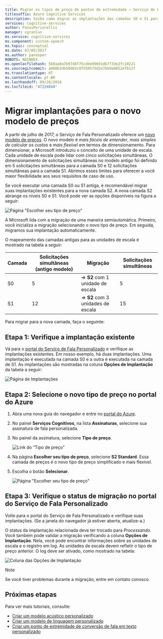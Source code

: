 ```yaml
---
title: Migrar os tipos de preço de pontos de extremidade – Serviço de Fala Personalizado
titlesuffix: Azure Cognitive Services
description: Saiba como migrar as implantações das camadas S0 e S1 para S2 dos pontos de extremidade do Serviço de Fala Personalizado.
services: cognitive-services
author: PanosPeriorellis
manager: cgronlun
ms.service: cognitive-services
ms.component: custom-speech
ms.topic: conceptual
ms.date: 07/05/2017
ms.author: panosper
ROBOTS: NOINDEX
ms.openlocfilehash: 560aa0a7b9748f75cdde99691db7f33e2fc10221
ms.sourcegitcommit: ad08b2db50d63c8f550575d2e7bb9a0852efb12f
ms.translationtype: HT
ms.contentlocale: pt-BR
ms.lasthandoff: 09/26/2018
ms.locfileid: "47224844"
---
```

# <a name="migrate-deployments-to-the-new-pricing-model"></a>Migrar implantações para o novo modelo de preços
A partir de julho de 2017, o Serviço de Fala Personalizado oferece um [novo modelo de preços](https://azure.microsoft.com/pricing/details/cognitive-services/custom-speech-service/). O novo modelo é *mais fáceis de entender*, *mais simples de calcular os custos* e *mais flexível* em termos de dimensionamento. Para dimensionar, a Microsoft introduziu o conceito de uma unidade de escala. Cada unidade de escala pode lidar com cinco solicitações simultâneas. O dimensionamento de solicitações simultâneas no modelo antigo foi definido em 5 solicitações simultâneas para a camada S0 e 12 solicitações simultâneas para a camada S1. Abrimos esses limites para oferecer a você maior flexibilidade aos seus requisitos de caso de uso.

Se você executar uma camada S0 ou S1 antiga, é recomendável migrar suas implantações existentes para a nova camada S2. A nova camada S2 abrange os níveis S0 e S1. Você pode ver as opções disponíveis na figura a seguir:

![Página "Escolher seu tipo de preço"](../../../media/cognitive-services/custom-speech-service/custom-speech-pricing-tier.png)

A Microsoft lida com a migração de uma maneira semiautomática. Primeiro, você inicializa a migração selecionando o novo tipo de preço. Em seguida, migramos sua implantação automaticamente.

O mapeamento das camadas antigas para as unidades de escala é mostrado na tabela a seguir:

| Camada | Solicitações simultâneas (antigo modelo) | Migração | Solicitações simultâneas |
|----- | ----- | ---- | ---- |
| S0 |  5   |   => **S2** com 1 unidade de escala |   5 |
| S1 |  12  |   => **S2** com 3 unidades de escala |  15 |

Para migrar para a nova camada, faça o seguinte:

## <a name="step-1-check-your-existing-deployment"></a>Etapa 1: Verifique a implantação existente
Vá para o [portal do Serviço de Fala Personalizado](http://cris.ai) e verifique as implantações existentes. Em nosso exemplo, há duas implantações. Uma implantação é executada na camada S0 e a outra é executada na camada de S1. As implantações são mostradas na coluna **Opções de Implantação** da tabela a seguir:

![Página de Implantações](../../../media/cognitive-services/custom-speech-service/custom-speech-deployments.png)

## <a name="step-2-select-your-new-pricing-tier-in-the-azure-portal"></a>Etapa 2: Selecione o novo tipo de preço no portal do Azure
1. Abra uma nova guia do navegador e entre no [portal do Azure](http://ms.portal.azure.com/). 

2. No painel **Serviços Cognitivos**, na lista **Assinaturas**, selecione sua assinatura de fala personalizada. 

3. No painel da assinatura, selecione **Tipo de preço**.

    ![Link do “Tipo de preço”](../../../media/cognitive-services/custom-speech-service/custom-speech-update-tier.png)

4. Na página **Escolher seu tipo de preço**, selecione **S2 Standard**. Essa camada de preços é o novo tipo de preço simplificado e mais flexível.

5. Escolha o botão **Selecionar**.

    ![Página "Escolher seu tipo de preço"](../../../media/cognitive-services/custom-speech-service/custom-speech-update-pricing.png)

## <a name="step-3-check-the-migration-status-in-the-custom-speech-service-portal"></a>Etapa 3: Verifique o status de migração no portal do Serviço de Fala Personalizado
Volte para o portal do Serviço de Fala Personalizado e verifique suas implantações. (Se a janela do navegador já estiver aberta, atualize-a.) 

O status da implantação relacionada deve ter trocado para *Processando*. Você também pode validar a migração verificando a coluna **Opções de Implantação**. Nela, você pode encontrar informações sobre as unidades de escala e o registro em log. As unidades de escala devem refletir o tipo de preço anterior. O log deve ser ativado, como mostrado na tabela:

![Coluna das Opções de Implantação](../../../media/cognitive-services/custom-speech-service/custom-speech-deployments-new.png)


> [!NOTE]
> Se você tiver problemas durante a migração, entre em contato conosco.
>

## <a name="next-steps"></a>Próximas etapas
Para ver mais tutoriais, consulte:
* [Criar um modelo acústico personalizado](cognitive-services-custom-speech-create-acoustic-model.md)
* [Criar um modelo de linguagem personalizado](cognitive-services-custom-speech-create-language-model.md)
* [Criar um ponto de extremidade de conversão de fala em texto personalizado](cognitive-services-custom-speech-create-endpoint.md)
